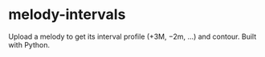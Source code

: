 # melody-intervals
Upload a melody to get its interval profile (+3M, −2m, …) and contour. Built with Python.
